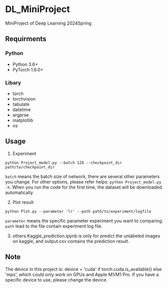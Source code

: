 # DL_MiniProject
MiniProject of Deep Learning 2024Spring
## Requirments

### Python
- Python 3.6+
- PyTorch 1.6.0+
### Libary
- torch
- torchvision
- tabulate
- datetime
- argprse
- matplotlib
- os

## Usage

1. Experiment

```
python Project_model.py --batch 128 --checkpoint_dir path/to/checkpoint_dir
```
`batch` means the batch size of network, there are several other parameters you change. 
For other options, please refer helps: `python Project_model.py -h`.
When you run the code for the first time, the dataset will be downloaded automatically.

2. Plot result

```
python Plot.py --parameter 'lr' --path path/to/experiment/logfile
```
`parameter` means the specific parameter experiment you want to comparing.
`path` lead to the file contain experiment log file.

3. others
   Kaggle_prediction.ipynb is only for predict the unlabeled images on kaggle, and output.csv contains the prediction result.

## Note
The device in this project is: device = 'cuda' if torch.cuda.is_available() else 'mps', which could only work on GPUs and Apple M1/M1 Pro. If you have a specific device to use, please change the device.
